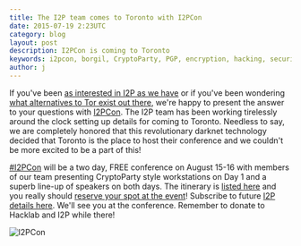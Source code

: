 ```yaml
---
title: The I2P team comes to Toronto with I2PCon
date: 2015-07-19 2:23UTC
category: blog
layout: post
description: I2PCon is coming to Toronto
keywords: i2pcon, borgil, CryptoParty, PGP, encryption, hacking, security, privacy, i2p, tor
author: j
---
```


If you've been [as interested in I2P as we have](https://www.torontocrypto.org/blog/2015/07/09/how-our-irc-chat-bot-helps-you-talk-to-us-anonymously.html) or if
you've been wondering [what alternatives to Tor exist out
there](https://geti2p.net/en/comparison/tor), we're happy to present the answer to your questions with
[I2PCon](https://geti2p.net/en/blog/post/2015/07/16/I2PCon). The I2P team has
been working tirelessly around the clock setting up details for coming
to Toronto. Needless to say, we are completely honored that this revolutionary
darknet technology decided that Toronto is the place to host
their conference and we couldn't be more excited to be a part
of this!

[#I2PCon](https://twitter.com/hashtag/i2pcon) will be a two day, FREE conference on August 15-16 with members of our team presenting CryptoParty style workstations on Day 1 and a superb line-up of speakers on both days. The
itinerary is [listed here](https://geti2p.net/en/blog/post/2015/07/16/I2PCon) and you really should [reserve your
spot at the event](http://www.eventbrite.ca/e/i2p-meetup-tickets-17773984466)! Subscribe to future [I2P details here](https://geti2p.net/en/feed/blog/atom).
We'll see you at the conference. Remember to donate
to Hacklab and I2P while there!

![I2PCon](https://www.torontocrypto.org/img/i2p_con.jpg)
